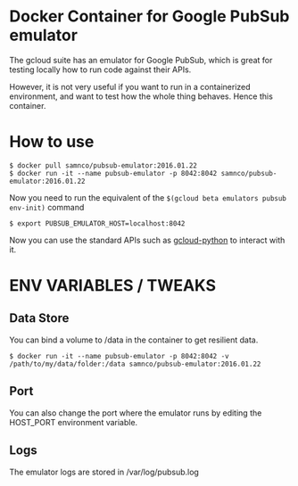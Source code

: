 # Docker Container for Google PubSub emulator

The gcloud suite has an emulator for Google PubSub, which is great for testing locally how to run code against their APIs. 

However, it is not very useful if you want to run in a containerized environment, and want to test how the whole thing behaves. Hence this container. 

# How to use

```
$ docker pull samnco/pubsub-emulator:2016.01.22
$ docker run -it --name pubsub-emulator -p 8042:8042 samnco/pubsub-emulator:2016.01.22
```

Now you need to run the equivalent of the ```$(gcloud beta emulators pubsub env-init)``` command

```
$ export PUBSUB_EMULATOR_HOST=localhost:8042
```

Now you can use the standard APIs such as [gcloud-python](https://github.com/googlecloudplatform/gcloud-python) to interact with it. 

# ENV VARIABLES / TWEAKS
## Data Store

You can bind a volume to /data in the container to get resilient data. 

```
$ docker run -it --name pubsub-emulator -p 8042:8042 -v /path/to/my/data/folder:/data samnco/pubsub-emulator:2016.01.22
```

## Port

You can also change the port where the emulator runs by editing the HOST_PORT environment variable. 

## Logs

The emulator logs are stored in /var/log/pubsub.log




